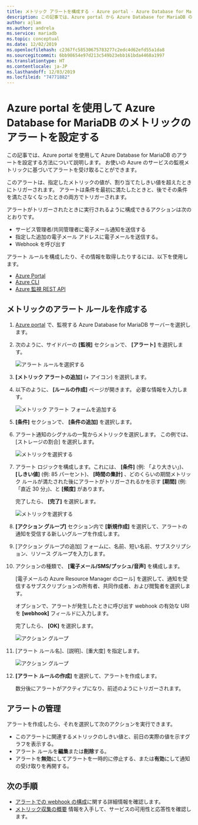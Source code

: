 ```yaml
---
title: メトリック アラートを構成する - Azure portal - Azure Database for MariaDB
description: この記事では、Azure portal から Azure Database for MariaDB のメトリック アラートを構成およびアクセスする方法について説明します。
author: ajlam
ms.author: andrela
ms.service: mariadb
ms.topic: conceptual
ms.date: 12/02/2019
ms.openlocfilehash: c2367fc58530675783277c2edc4d62efd55a1da8
ms.sourcegitcommit: 6bb98654e97d213c549b23ebb161bda4468a1997
ms.translationtype: HT
ms.contentlocale: ja-JP
ms.lasthandoff: 12/03/2019
ms.locfileid: "74771882"
---
```

# <a name="use-the-azure-portal-to-set-up-alerts-on-metrics-for-azure-database-for-mariadb"></a>Azure portal を使用して Azure Database for MariaDB のメトリックのアラートを設定する

この記事では、Azure portal を使用して Azure Database for MariaDB のアラートを設定する方法について説明します。 お使いの Azure のサービスの監視メトリックに基づいてアラートを受け取ることができます。

このアラートは、指定したメトリックの値が、割り当てたしきい値を超えたときにトリガーされます。 アラートは条件を最初に満たしたときと、後でその条件を満たさなくなったときの両方でトリガーされます。

アラートがトリガーされたときに実行されるように構成できるアクションは次のとおりです。
* サービス管理者/共同管理者に電子メール通知を送信する
* 指定した追加の電子メール アドレスに電子メールを送信する。
* Webhook を呼び出す

アラート ルールを構成したり、その情報を取得したりするには、以下を使用します。
* [Azure Portal](../azure-monitor/platform/alerts-metric.md#create-with-azure-portal)
* [Azure CLI](../azure-monitor/platform/alerts-metric.md#with-azure-cli)
* [Azure 監視 REST API](https://docs.microsoft.com/rest/api/monitor/metricalerts)

## <a name="create-an-alert-rule-on-a-metric"></a>メトリックのアラート ルールを作成する
1. [Azure portal](https://portal.azure.com/) で、監視する Azure Database for MariaDB サーバーを選択します。

2. 次のように、サイドバーの **[監視]** セクションで、 **[アラート]** を選択します。

   ![アラート ルールを選択する](./media/howto-alert-metric/2-alert-rules.png)

3. **[メトリック アラートの追加]** (+ アイコン) を選択します。

4. 以下のように、 **[ルールの作成]** ページが開きます。 必要な情報を入力します。

   ![メトリック アラート フォームを追加する](./media/howto-alert-metric/4-add-rule-form.png)

5. **[条件]** セクションで、 **[条件の追加]** を選択します。

6. アラート通知のシグナルの一覧からメトリックを選択します。 この例では、[ストレージの割合] を選択します。
   
   ![メトリックを選択する](./media/howto-alert-metric/6-configure-signal-logic.png)

7. アラート ロジックを構成します。これには、 **[条件]** (例: 「より大きい」)、 **[しきい値]** (例: 85 パーセント)、 **[時間の集計]** 、どのくらいの期間メトリック ルールが満たされた後にアラートがトリガーされるかを示す **[期間]** (例: 「直近 30 分」)、と **[頻度]** があります。
   
   完了したら、 **[完了]** を選択します。

   ![メトリックを選択する](./media/howto-alert-metric/7-set-threshold-time.png)

8. **[アクション グループ]** セクション内で **[新規作成]** を選択して、アラートの通知を受信する新しいグループを作成します。

9. [アクション グループの追加] フォームに、名前、短い名前、サブスクリプション、リソース グループを入力します。

10. アクションの種類で、 **[電子メール/SMS/プッシュ/音声]** を構成します。
    
    [電子メールの Azure Resource Manager のロール] を選択して、通知を受信するサブスクリプションの所有者、共同作成者、および閲覧者を選択します。
   
    オプションで、アラートが発生したときに呼び出す webhook の有効な URI を **[webhook]** フィールドに入力します。

    完了したら、 **[OK]** を選択します。

    ![アクション グループ](./media/howto-alert-metric/10-action-group-type.png)

11. [アラート ルール名]、[説明]、[重大度] を指定します。

    ![アクション グループ](./media/howto-alert-metric/11-name-description-severity.png) 

12. **[アラート ルールの作成]** を選択して、アラートを作成します。

    数分後にアラートがアクティブになり、前述のようにトリガーされます。

## <a name="manage-your-alerts"></a>アラートの管理
アラートを作成したら、それを選択して次のアクションを実行できます。

* このアラートに関連するメトリックのしきい値と、前日の実際の値を示すグラフを表示する。
* アラート ルールを**編集**または**削除**する。
* アラートを**無効**にしてアラートを一時的に停止する、または**有効**にして通知の受け取りを再開する。


## <a name="next-steps"></a>次の手順
* [アラートでの webhook の構成](../monitoring-and-diagnostics/insights-webhooks-alerts.md)に関する詳細情報を確認します。
* [メトリック収集の概要](../monitoring-and-diagnostics/insights-how-to-customize-monitoring.md) 情報を入手して、サービスの可用性と応答性を確認します。
